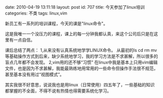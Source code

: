 date: 2010-04-19 13:11:18
layout: post
id: 707
title: 今天参加了linux培训
categories: 不类
tags: linux,vim

新员工有一系列的培训课程，今天的课是"linux命令"。

这是我唯一一个没压力的课程，课上的每一分钟我都认真，来这个公司后只是在这里有一点自信。

课后总结了两点：
1,从来没有认真系统地学学LINUX命令。
从最初的ls cd rm mv等基础操作方式到后来，缺少系统地学习，我的学习方法是不求甚解，所以很多的盲点几年都不会发现。
2,vim用的还不够“习惯”
在linux中我是基本上只用vim编辑文件，也是因为不求甚解，我能最熟练地用常用的一些命令但操作手法很不规范，甚至基本没有用过“视图模式”。

其实我很不好意思，说说我也是用linux（日常使用）四五年了，一些基础的知识都掌握的不全面，不得不说有热情也得需要系统化学习。
